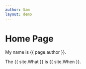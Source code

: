 ```yaml
---
author: Sam
layout: demo
---
```


# Home Page

My name is {{ page.author }}.

The {{ site.What }} is {{ site.When }}.
